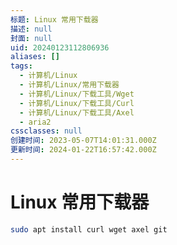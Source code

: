 ```yaml
---
标题: Linux 常用下载器
描述: null
封面: null
uid: 20240123112806936
aliases: []
tags:
  - 计算机/Linux
  - 计算机/Linux/常用下载器
  - 计算机/Linux/下载工具/Wget
  - 计算机/Linux/下载工具/Curl
  - 计算机/Linux/下载工具/Axel
  - aria2
cssclasses: null
创建时间: 2023-05-07T14:01:31.000Z
更新时间: 2024-01-22T16:57:42.000Z
---
```


# Linux 常用下载器

```sh
sudo apt install curl wget axel git
```
